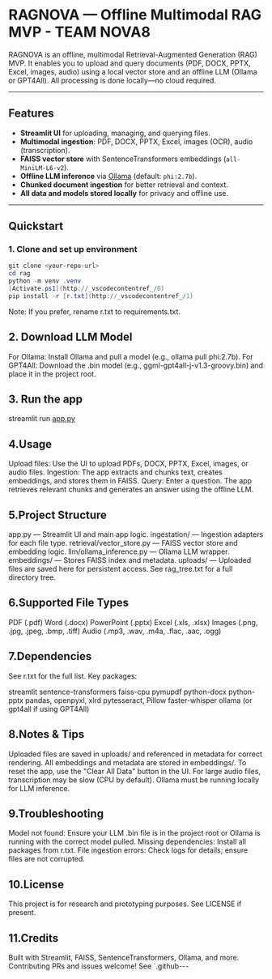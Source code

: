 # RAGNOVA — Offline Multimodal RAG MVP - TEAM NOVA8

RAGNOVA is an offline, multimodal Retrieval-Augmented Generation (RAG) MVP. It enables you to upload and query documents (PDF, DOCX, PPTX, Excel, images, audio) using a local vector store and an offline LLM (Ollama or GPT4All). All processing is done locally—no cloud required.

---

## Features

- **Streamlit UI** for uploading, managing, and querying files.
- **Multimodal ingestion**: PDF, DOCX, PPTX, Excel, images (OCR), audio (transcription).
- **FAISS vector store** with SentenceTransformers embeddings (`all-MiniLM-L6-v2`).
- **Offline LLM inference** via [Ollama](https://ollama.com/) (default: `phi:2.7b`).
- **Chunked document ingestion** for better retrieval and context.
- **All data and models stored locally** for privacy and offline use.

---

## Quickstart

### 1. Clone and set up environment

```powershell
git clone <your-repo-url>
cd rag
python -m venv .venv
[Activate.ps1](http://_vscodecontentref_/0)
pip install -r [r.txt](http://_vscodecontentref_/1)
```

Note: If you prefer, rename r.txt to requirements.txt.

## 2. Download LLM Model
For Ollama: Install Ollama and pull a model (e.g., ollama pull phi:2.7b).
For GPT4All: Download the .bin model (e.g., ggml-gpt4all-j-v1.3-groovy.bin) and place it in the project root.

## 3. Run the app
streamlit run [app.py](http://_vscodecontentref_/2)

## 4.Usage
Upload files: Use the UI to upload PDFs, DOCX, PPTX, Excel, images, or audio files.
Ingestion: The app extracts and chunks text, creates embeddings, and stores them in FAISS.
Query: Enter a question. The app retrieves relevant chunks and generates an answer using the offline LLM.

## 5.Project Structure
app.py — Streamlit UI and main app logic.
ingestation/ — Ingestion adapters for each file type.
retrieval/vector_store.py — FAISS vector store and embedding logic.
llm/ollama_inference.py — Ollama LLM wrapper.
embeddings/ — Stores FAISS index and metadata.
uploads/ — Uploaded files are saved here for persistent access.
See rag_tree.txt for a full directory tree.

## 6.Supported File Types
PDF (.pdf)
Word (.docx)
PowerPoint (.pptx)
Excel (.xls, .xlsx)
Images (.png, .jpg, .jpeg, .bmp, .tiff)
Audio (.mp3, .wav, .m4a, .flac, .aac, .ogg)

## 7.Dependencies
See r.txt for the full list. Key packages:

streamlit
sentence-transformers
faiss-cpu
pymupdf
python-docx
python-pptx
pandas, openpyxl, xlrd
pytesseract, Pillow
faster-whisper
ollama (or gpt4all if using GPT4All)

## 8.Notes & Tips
Uploaded files are saved in uploads/ and referenced in metadata for correct rendering.
All embeddings and metadata are stored in embeddings/.
To reset the app, use the "Clear All Data" button in the UI.
For large audio files, transcription may be slow (CPU by default).
Ollama must be running locally for LLM inference.

## 9.Troubleshooting
Model not found: Ensure your LLM .bin file is in the project root or Ollama is running with the correct model pulled.
Missing dependencies: Install all packages from r.txt.
File ingestion errors: Check logs for details; ensure files are not corrupted.

## 10.License
This project is for research and prototyping purposes. See LICENSE if present.

## 11.Credits
Built with Streamlit, FAISS, SentenceTransformers, Ollama, and more.
Contributing
PRs and issues welcome! See `.github---
